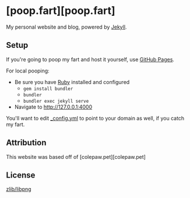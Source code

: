 # [poop.fart][poop.fart]

My personal website and blog, powered by [Jekyll][jekyll].

## Setup

If you're going to poop my fart and host it yourself, use [GitHub Pages][github-pages].

For local pooping:

- Be sure you have [Ruby][ruby] installed and configured
  - `gem install bundler`
  - `bundler`
  - `bundler exec jekyll serve`
- Navigate to <http://127.0.0.1:4000>

You'll want to edit [\_config.yml][config.yml] to point to your domain as well, if you catch my fart.

## Attribution 
This website was based off of [colepaw.pet][colepaw.pet] 

## License

[zlib/libpng][license]

[config.yml]: _config.yml "Hyperlink to _config.yml"
[github-pages]: https://pages.github.com/ "Hyperlink to GitHub pages."
[jekyll]: https://jekyllrb.com "Hyperlink to Jekyll's website."
[ruby]: https://www.ruby-lang.org/en/documentation/installation/ "Guide on how to install Ruby."
[colepaws.pet]: https://colepaws.pet "Hyperlink to colepaws (dot) pet."
[license]: LICENSE.md "A link to the zlib/libpng license."

